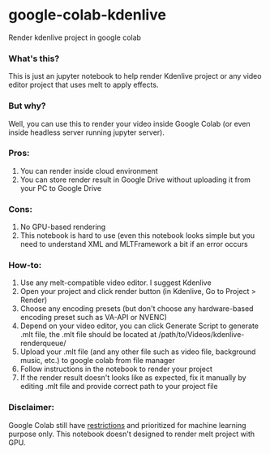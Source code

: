 # google-colab-kdenlive
Render kdenlive project in google colab
### What's this?
This is just an jupyter notebook to help render Kdenlive project or any video editor project that uses melt to apply effects.
### But why?
Well, you can use this to render your video inside Google Colab (or even inside headless server running jupyter server).
### Pros:
1. You can render inside cloud environment
2. You can store render result in Google Drive without uploading it from your PC to Google Drive

### Cons:
1. No GPU-based rendering
2. This notebook is hard to use (even this notebook looks simple but you need to understand XML and MLTFramework a bit if an error occurs

### How-to:
1. Use any melt-compatible video editor. I suggest Kdenlive
2. Open your project and click render button (in Kdenlive, Go to Project > Render)
3. Choose any encoding presets (but don't choose any hardware-based encoding preset such as VA-API or NVENC)
4. Depend on your video editor, you can click Generate Script to generate .mlt file, the .mlt file should be located at /path/to/Videos/kdenlive-renderqueue/
5. Upload your .mlt file (and any other file such as video file, background music, etc.) to google colab from file manager
6. Follow instructions in the notebook to render your project
7. If the render result doesn't looks like as expected, fix it manually by editing .mlt file and provide correct path to your project file

### Disclaimer:
Google Colab still have [restrictions](https://research.google.com/colaboratory/faq.html#limitations-and-restrictions) and prioritized for machine learning purpose only. This notebook doesn't designed to render melt project with GPU.
